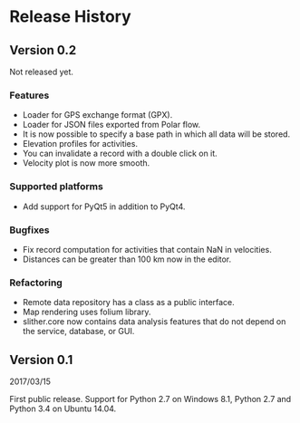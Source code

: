 # Release History

## Version 0.2

Not released yet.

### Features

* Loader for GPS exchange format (GPX).
* Loader for JSON files exported from Polar flow.
* It is now possible to specify a base path in which all data will be stored.
* Elevation profiles for activities.
* You can invalidate a record with a double click on it.
* Velocity plot is now more smooth.

### Supported platforms

* Add support for PyQt5 in addition to PyQt4.

### Bugfixes

* Fix record computation for activities that contain
  NaN in velocities.
* Distances can be greater than 100 km now in the
  editor.

### Refactoring

* Remote data repository has a class as a public interface.
* Map rendering uses folium library.
* slither.core now contains data analysis features that do not depend on
  the service, database, or GUI.

## Version 0.1

2017/03/15

First public release. Support for Python 2.7 on Windows 8.1,
Python 2.7 and Python 3.4 on Ubuntu 14.04.
